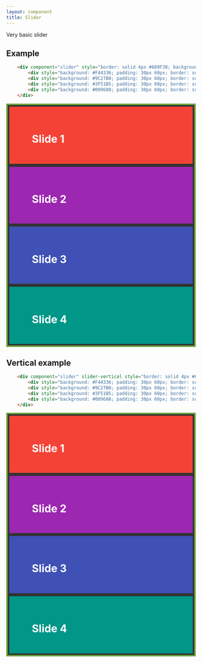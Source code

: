 ```yaml
---
layout: component
title: Slider
---
```


Very basic slider

## Example

```html
	<div component="slider" style="border: solid 4px #689F38; background: #f00;">
		<div style="background: #F44336; padding: 30px 60px; border: solid 4px #333;"><h1 style="color: #fff;">Slide 1</h1></div>
		<div style="background: #9C27B0; padding: 30px 60px; border: solid 4px #333;"><h1 style="color: #fff;">Slide 2</h1></div>
		<div style="background: #3F51B5; padding: 30px 60px; border: solid 4px #333;"><h1 style="color: #fff;">Slide 3</h1></div>
		<div style="background: #009688; padding: 30px 60px; border: solid 4px #333;"><h1 style="color: #fff;">Slide 4</h1></div>
	</div>
```

<div component="slider" style="border: solid 4px #689F38; background: #f00;">
	<div style="background: #F44336; padding: 30px 60px; border: solid 4px #333;"><h1 style="color: #fff;">Slide 1</h1></div>
	<div style="background: #9C27B0; padding: 30px 60px; border: solid 4px #333;"><h1 style="color: #fff;">Slide 2</h1></div>
	<div style="background: #3F51B5; padding: 30px 60px; border: solid 4px #333;"><h1 style="color: #fff;">Slide 3</h1></div>
	<div style="background: #009688; padding: 30px 60px; border: solid 4px #333;"><h1 style="color: #fff;">Slide 4</h1></div>
</div>

## Vertical example

```html
	<div component="slider" slider-vertical style="border: solid 4px #689F38; background: #f00;">
		<div style="background: #F44336; padding: 30px 60px; border: solid 4px #333;"><h1 style="color: #fff;">Slide 1</h1></div>
		<div style="background: #9C27B0; padding: 30px 60px; border: solid 4px #333;"><h1 style="color: #fff;">Slide 2</h1></div>
		<div style="background: #3F51B5; padding: 30px 60px; border: solid 4px #333;"><h1 style="color: #fff;">Slide 3</h1></div>
		<div style="background: #009688; padding: 30px 60px; border: solid 4px #333;"><h1 style="color: #fff;">Slide 4</h1></div>
	</div>
```

<div component="slider" slider-vertical style="border: solid 4px #689F38; background: #f00;">
	<div style="background: #F44336; padding: 30px 60px; border: solid 4px #333;"><h1 style="color: #fff;">Slide 1</h1></div>
	<div style="background: #9C27B0; padding: 30px 60px; border: solid 4px #333;"><h1 style="color: #fff;">Slide 2</h1></div>
	<div style="background: #3F51B5; padding: 30px 60px; border: solid 4px #333;"><h1 style="color: #fff;">Slide 3</h1></div>
	<div style="background: #009688; padding: 30px 60px; border: solid 4px #333;"><h1 style="color: #fff;">Slide 4</h1></div>
</div>
